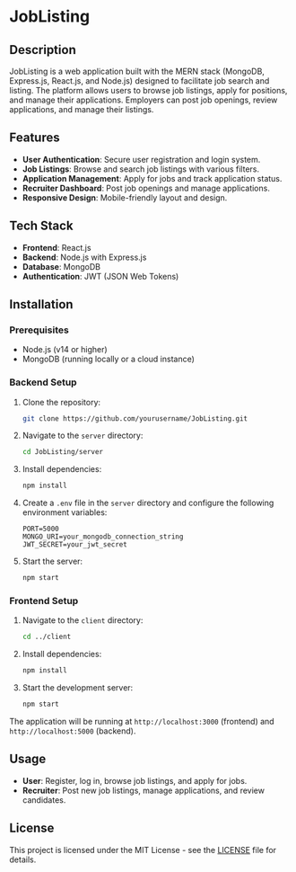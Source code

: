 # JobListing

## Description

JobListing is a web application built with the MERN stack (MongoDB, Express.js, React.js, and Node.js) designed to facilitate job search and listing. The platform allows users to browse job listings, apply for positions, and manage their applications. Employers can post job openings, review applications, and manage their listings.

## Features

- **User Authentication**: Secure user registration and login system.
- **Job Listings**: Browse and search job listings with various filters.
- **Application Management**: Apply for jobs and track application status.
- **Recruiter Dashboard**: Post job openings and manage applications.
- **Responsive Design**: Mobile-friendly layout and design.

## Tech Stack

- **Frontend**: React.js
- **Backend**: Node.js with Express.js
- **Database**: MongoDB
- **Authentication**: JWT (JSON Web Tokens)

## Installation

### Prerequisites

- Node.js (v14 or higher)
- MongoDB (running locally or a cloud instance)

### Backend Setup

1. Clone the repository:

   ```bash
   git clone https://github.com/yourusername/JobListing.git
   ```

2. Navigate to the `server` directory:

   ```bash
   cd JobListing/server
   ```

3. Install dependencies:

   ```bash
   npm install
   ```

4. Create a `.env` file in the `server` directory and configure the following environment variables:

   ```env
   PORT=5000
   MONGO_URI=your_mongodb_connection_string
   JWT_SECRET=your_jwt_secret
   ```

5. Start the server:

   ```bash
   npm start
   ```

### Frontend Setup

1. Navigate to the `client` directory:

   ```bash
   cd ../client
   ```

2. Install dependencies:

   ```bash
   npm install
   ```

3. Start the development server:

   ```bash
   npm start
   ```

The application will be running at `http://localhost:3000` (frontend) and `http://localhost:5000` (backend).

## Usage

- **User**: Register, log in, browse job listings, and apply for jobs.
- **Recruiter**: Post new job listings, manage applications, and review candidates.

## License

This project is licensed under the MIT License - see the [LICENSE](LICENSE) file for details.

